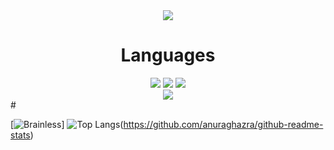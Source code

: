 <div align=center>
  <img src="https://capsule-render.vercel.app/api?type=waving&color=auto&height=250&section=header&text=brainless&fontSize=90&fontAlignY=30" />
</div>

<div align=center><h1>Languages</h1></div>

<div align=center> 
  <img src="https://img.shields.io/badge/html5-E34F26?style=for-the-badge&logo=html5&logoColor=white">
  <img src="https://img.shields.io/badge/python-3776AB?style=for-the-badge&logo=python&logoColor=white">
  <img src="https://img.shields.io/badge/c++-00599C?style=for-the-badge&logo=c++&logoColor=white"> 
  <br>
  <a href="https://hits.seeyoufarm.com"><img src="https://hits.seeyoufarm.com/api/count/incr/badge.svg?url=https%3A%2F%2Fgithub.com%2Fbrainless066%2F&count_bg=%2379C83D&title_bg=%23555555&icon=&icon_color=%23E7E7E7&title=hits&edge_flat=false"/></a>
</div>
#
 
 [![Brainless](https://github-readme-stats.vercel.app/api?username=brainless066)]
 ![Top Langs](https://github-readme-stats.vercel.app/api/top-langs/?username=brainless066)(https://github.com/anuraghazra/github-readme-stats)


